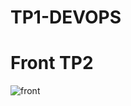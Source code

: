 # TP1-DEVOPS

# Front TP2

![front]([http://url/to/img.png](https://github.com/wassten/tp1_DO/blob/main/front.JPG))
